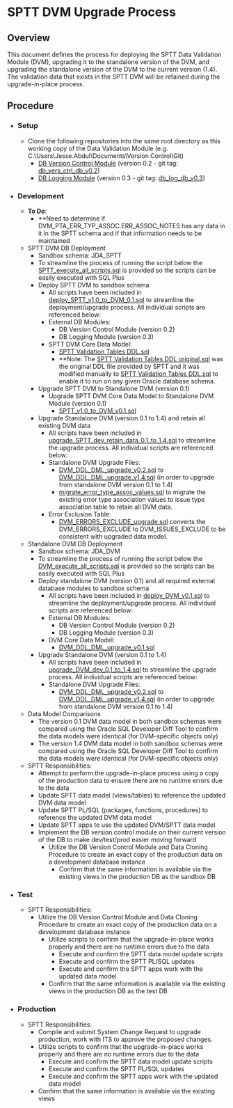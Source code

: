# SPTT DVM Upgrade Process

## Overview
This document defines the process for deploying the SPTT Data Validation Module (DVM), upgrading it to the standalone version of the DVM, and upgrading the standalone version of the DVM to the current version (1.4).  The validation data that exists in the SPTT DVM will be retained during the upgrade-in-place process.

## Procedure
-   ### Setup
    -   Clone the following repositories into the same root directory as this working copy of the Data Validation Module (e.g. C:\Users\Jesse.Abdul\Documents\Version Control\Git\)
        -   [DB Version Control Module](https://github.com/PIFSC-NMFS-NOAA/PIFSC-DBVersionControlModule) (version 0.2 - git tag: [db_vers_ctrl_db_v0.2](https://github.com/PIFSC-NMFS-NOAA/PIFSC-DBVersionControlModule/releases/tag/db_vers_ctrl_db_v0.2))
        -   [DB Logging Module](https://github.com/PIFSC-NMFS-NOAA/PIFSC-DBLoggingModule) (version 0.3 - git tag: [db_log_db_v0.3](https://github.com/PIFSC-NMFS-NOAA/PIFSC-DBLoggingModule/releases/tag/db_log_db_v0.3))
-   ### Development
    -   **To Do**:
        -   **Need to determine if DVM_PTA_ERR_TYP_ASSOC.ERR_ASSOC_NOTES has any data in it in the SPTT schema and if that information needs to be maintained
    -   SPTT DVM DB Deployment
        -   Sandbox schema: JDA_SPTT
        -   To streamline the process of running the script below the [SPTT_execute_all_scripts.sql](../scripts/SPTT_execute_all_scripts.sql) is provided so the scripts can be easily executed with SQL Plus
        -   Deploy SPTT DVM to sandbox schema
            -   All scripts have been included in [deploy_SPTT_v1.0_to_DVM_0.1.sql](../scripts/deploy_SPTT_v1.0_to_DVM_0.1.sql) to streamline the deployment/upgrade process.  All individual scripts are referenced below:
            -   External DB Modules:
                -   DB Version Control Module (version 0.2)
                -   DB Logging Module (version 0.3)
            -   SPTT DVM Core Data Model:
                -   [SPTT Validation Tables DDL.sql](../scripts/SPTT%20Validation%20Tables%20DDL.sql)
                -   \*\*Note: The [SPTT Validation Tables DDL original.sql](../scripts/SPTT%20Validation%20Tables%20DDL%20original.sql) was the original DDL file provided by SPTT and it was modified manually to [SPTT Validation Tables DDL.sql](../scripts/SPTT%20Validation%20Tables%20DDL.sql) to enable it to run on any given Oracle database schema.
        -   Upgrade SPTT DVM to Standalone DVM (version 0.1)
            -   Upgrade SPTT DVM Core Data Model to Standalone DVM Module (version 0.1)
                -   [SPTT_v1.0_to_DVM_v0.1.sql](../scripts/SPTT_v1.0_to_DVM_v0.1.sql)
        -   Upgrade Standalone DVM (version 0.1 to 1.4) and retain all existing DVM data
            -   All scripts have been included in [upgrade_SPTT_dev_retain_data_0.1_to_1.4.sql](../scripts/upgrade_SPTT_dev_retain_data_0.1_to_1.4.sql) to streamline the upgrade process.  All individual scripts are referenced below:
            -   Standalone DVM Upgrade Files:
                -   [DVM_DDL_DML_upgrade_v0.2.sql](../../../SQL/upgrades/DVM_DDL_DML_upgrade_v0.2.sql) to [DVM_DDL_DML_upgrade_v1.4.sql](../../../SQL/upgrades/DVM_DDL_DML_upgrade_v1.4.sql) (in order to upgrade from standalone DVM version 0.1 to 1.4)
                -   [migrate_error_type_assoc_values.sql](../../../SQL/scripts/migrate_error_type_assoc_values.sql) to migrate the existing error type association values to issue type association table to retain all DVM data.
            -   Error Exclusion Table:
                -   [DVM_ERRORS_EXCLUDE_upgrade.sql](../scripts/DVM_ERRORS_EXCLUDE_upgrade.sql) converts the DVM_ERRORS_EXCLUDE to DVM_ISSUES_EXCLUDE to be consistent with upgraded data model.
    -   Standalone DVM DB Deployment
        -   Sandbox schema: JDA_DVM
        -   To streamline the process of running the script below the [DVM_execute_all_scripts.sql](../scripts/DVM_execute_all_scripts.sql) is provided so the scripts can be easily executed with SQL Plus
        -   Deploy standalone DVM (version 0.1) and all required external database modules to sandbox schema
            -   All scripts have been included in [deploy_DVM_v0.1.sql](../scripts/deploy_DVM_v0.1.sql) to streamline the deployment/upgrade process.  All individual scripts are referenced below:
            -   External DB Modules:
                -   DB Version Control Module (version 0.2)
                -   DB Logging Module (version 0.3)
            -   DVM Core Data Model:
                -   [DVM_DDL_DML_upgrade_v0.1.sql](../../../SQL/upgrades/DVM_DDL_DML_upgrade_v0.1.sql)
        -   Upgrade Standalone DVM (version 0.1 to 1.4)
            -   All scripts have been included in [upgrade_DVM_dev_0.1_to_1.4.sql](../scripts/upgrade_DVM_dev_0.1_to_1.4.sql) to streamline the upgrade process.  All individual scripts are referenced below:
            -   Standalone DVM Upgrade Files:
                -   [DVM_DDL_DML_upgrade_v0.2.sql](../../../SQL/upgrades/DVM_DDL_DML_upgrade_v0.2.sql) to [DVM_DDL_DML_upgrade_v1.4.sql](../../../SQL/upgrades/DVM_DDL_DML_upgrade_v1.4.sql) (in order to upgrade from standalone DVM version 0.1 to 1.4)
    -   Data Model Comparisons
        -   The version 0.1 DVM data model in both sandbox schemas were compared using the Oracle SQL Developer Diff Tool to confirm the data models were identical (for DVM-specific objects only)
        -   The version 1.4 DVM data model in both sandbox schemas were compared using the Oracle SQL Developer Diff Tool to confirm the data models were identical (for DVM-specific objects only)
    -   SPTT Responsibilities:
        -   Attempt to perform the upgrade-in-place process using a copy of the production data to ensure there are no runtime errors due to the data
        -   Update SPTT data model (views/tables) to reference the updated DVM data model
        -   Update SPTT PL/SQL (packages, functions, procedures) to reference the updated DVM data model
        -   Update SPTT apps to use the updated DVM/SPTT data model
        -   Implement the DB version control module on their current version of the DB to make dev/test/prod easier moving forward
            -   Utilize the DB Version Control Module and Data Cloning Procedure to create an exact copy of the production data on a development database instance
                -  Confirm that the same information is available via the existing views in the production DB as the sandbox DB
-   ### Test
    -   SPTT Responsibilities:
        -   Utilize the DB Version Control Module and Data Cloning Procedure to create an exact copy of the production data on a development database instance
            -   Utilize scripts to confirm that the upgrade-in-place works properly and there are no runtime errors due to the data
                -   Execute and confirm the SPTT data model update scripts
                -   Execute and confirm the SPTT PL/SQL updates
                -   Execute and confirm the SPTT apps work with the updated data model
            -   Confirm that the same information is available via the existing views in the production DB as the test DB
-   ### Production
    -   SPTT Responsibilities:
        -   Compile and submit System Change Request to upgrade production, work with ITS to approve the proposed changes.
        -   Utilize scripts to confirm that the upgrade-in-place works properly and there are no runtime errors due to the data
            -   Execute and confirm the SPTT data model update scripts
            -   Execute and confirm the SPTT PL/SQL updates
            -   Execute and confirm the SPTT apps work with the updated data model
        -   Confirm that the same information is available via the existing views
